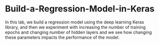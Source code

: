 # Build-a-Regression-Model-in-Keras
In this lab, we build a regression model using the deep learning Keras library, and then we experiment with increasing the number of training epochs and changing number of hidden layers and we see how changing these parameters impacts the performance of the model.
